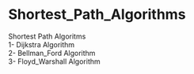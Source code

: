 # Shortest_Path_Algorithms

Shortest Path Algoritms<br>
1- Dijkstra Algorithm<br>
2- Bellman_Ford Algorithm<br>
3- Floyd_Warshall Algorithm
